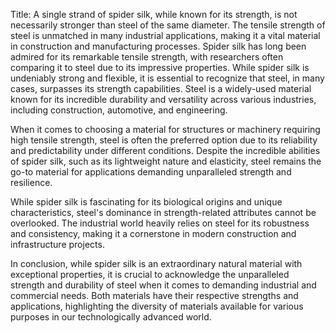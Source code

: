 Title: A single strand of spider silk, while known for its strength, is not necessarily stronger than steel of the same diameter. The tensile strength of steel is unmatched in many industrial applications, making it a vital material in construction and manufacturing processes.
Spider silk has long been admired for its remarkable tensile strength, with researchers often comparing it to steel due to its impressive properties. While spider silk is undeniably strong and flexible, it is essential to recognize that steel, in many cases, surpasses its strength capabilities. Steel is a widely-used material known for its incredible durability and versatility across various industries, including construction, automotive, and engineering.

When it comes to choosing a material for structures or machinery requiring high tensile strength, steel is often the preferred option due to its reliability and predictability under different conditions. Despite the incredible abilities of spider silk, such as its lightweight nature and elasticity, steel remains the go-to material for applications demanding unparalleled strength and resilience.

While spider silk is fascinating for its biological origins and unique characteristics, steel's dominance in strength-related attributes cannot be overlooked. The industrial world heavily relies on steel for its robustness and consistency, making it a cornerstone in modern construction and infrastructure projects.

In conclusion, while spider silk is an extraordinary natural material with exceptional properties, it is crucial to acknowledge the unparalleled strength and durability of steel when it comes to demanding industrial and commercial needs. Both materials have their respective strengths and applications, highlighting the diversity of materials available for various purposes in our technologically advanced world.